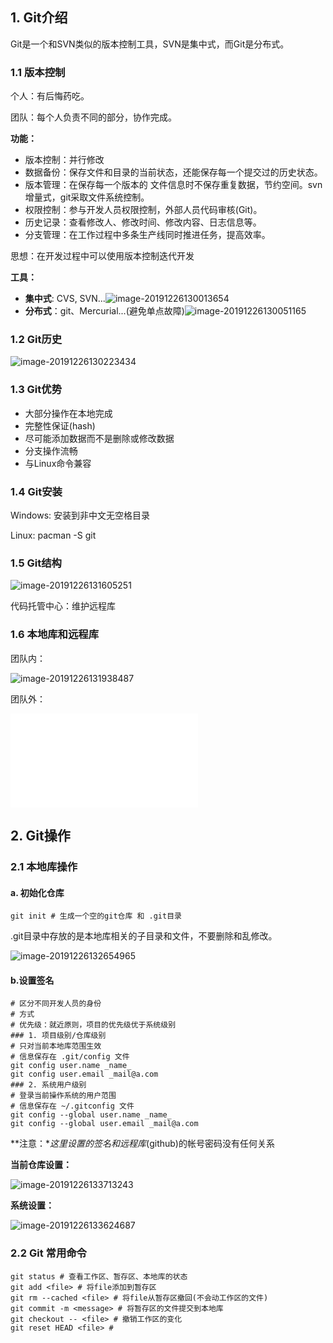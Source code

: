 ## 1. Git介绍

Git是一个和SVN类似的版本控制工具，SVN是集中式，而Git是分布式。

### 1.1 版本控制

个人：有后悔药吃。

团队：每个人负责不同的部分，协作完成。

**功能：**

* 版本控制：并行修改
* 数据备份：保存文件和目录的当前状态，还能保存每一个提交过的历史状态。
* 版本管理：在保存每一个版本的 文件信息时不保存重复数据，节约空间。svn增量式，git采取文件系统控制。
* 权限控制：参与开发人员权限控制，外部人员代码审核(Git)。
* 历史记录：查看修改人、修改时间、修改内容、日志信息等。
* 分支管理：在工作过程中多条生产线同时推进任务，提高效率。

思想：在开发过程中可以使用版本控制迭代开发

**工具：**

* **集中式**: CVS, SVN...![image-20191226130013654](imgs/git/git1.png)
* **分布式**：git、Mercurial...(避免单点故障)![image-20191226130051165](imgs/git/git2.png)

### 1.2 Git历史

![image-20191226130223434](imgs/git/git3.png)

### 1.3 Git优势

* 大部分操作在本地完成
* 完整性保证(hash)
* 尽可能添加数据而不是删除或修改数据
* 分支操作流畅
* 与Linux命令兼容

### 1.4 Git安装

Windows: 安装到非中文无空格目录

Linux: pacman -S git

### 1.5 Git结构

![image-20191226131605251](imgs/git/git4.png)

代码托管中心：维护远程库

### 1.6 本地库和远程库

团队内：

![image-20191226131938487](imgs/git/git6.png)

团队外：

![image-20191226132205892](imgs/git/git7.md)

## 2. Git操作

### 2.1 本地库操作

#### a. 初始化仓库

```shell
git init # 生成一个空的git仓库 和 .git目录
```

.git目录中存放的是本地库相关的子目录和文件，不要删除和乱修改。

![image-20191226132654965](imgs/git/git8.png)

#### b.设置签名

```shell
# 区分不同开发人员的身份
# 方式
# 优先级：就近原则，项目的优先级优于系统级别
### 1. 项目级别/仓库级别
# 只对当前本地库范围生效
# 信息保存在 .git/config 文件
git config user.name _name_
git config user.email _mail@a.com
### 2. 系统用户级别
# 登录当前操作系统的用户范围
# 信息保存在 ~/.gitconfig 文件
git config --global user.name _name_
git config --global user.email _mail@a.com
```

**注意：**这里设置的签名和远程库*(github)的帐号密码没有任何关系

**当前仓库设置：**

![image-20191226133713243](imgs/git/git9.png)

**系统设置：**

![image-20191226133624687](imgs/git/git10.png)

### 2.2 Git 常用命令

```shell
git status # 查看工作区、暂存区、本地库的状态
git add <file> # 将file添加到暂存区
git rm --cached <file> # 将file从暂存区撤回(不会动工作区的文件)
git commit -m <message> # 将暂存区的文件提交到本地库
git checkout -- <file> # 撤销工作区的变化
git reset HEAD <file> # 
```

